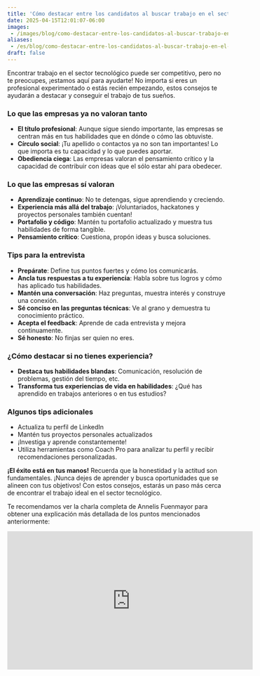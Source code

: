 ```yaml
---
title: 'Cómo destacar entre los candidatos al buscar trabajo en el sector tecnológico'
date: 2025-04-15T12:01:07-06:00
images:
 - /images/blog/como-destacar-entre-los-candidatos-al-buscar-trabajo-en-el-sector-tecnologico.png
aliases:
 - /es/blog/como-destacar-entre-los-candidatos-al-buscar-trabajo-en-el-sector-tecnologico
draft: false
---
```



Encontrar trabajo en el sector tecnológico puede ser competitivo, pero no te preocupes, ¡estamos aquí para ayudarte! No importa si eres un profesional experimentado o estás recién empezando, estos consejos te ayudarán a destacar y conseguir el trabajo de tus sueños.

### Lo que las empresas ya no valoran tanto

* **El título profesional**: Aunque sigue siendo importante, las empresas se centran más en tus habilidades que en dónde o cómo las obtuviste.
* **Círculo social**: ¡Tu apellido o contactos ya no son tan importantes! Lo que importa es tu capacidad y lo que puedes aportar.
* **Obediencia ciega**: Las empresas valoran el pensamiento crítico y la capacidad de contribuir con ideas que el sólo estar ahí para obedecer.

### Lo que las empresas sí valoran

* **Aprendizaje continuo**: No te detengas, sigue aprendiendo y creciendo.
* **Experiencia más allá del trabajo**: ¡Voluntariados, hackatones y proyectos personales también cuentan!
* **Portafolio y código**: Mantén tu portafolio actualizado y muestra tus habilidades de forma tangible.
* **Pensamiento crítico**: Cuestiona, propón ideas y busca soluciones.

### Tips para la entrevista

* **Prepárate**: Define tus puntos fuertes y cómo los comunicarás.
* **Ancla tus respuestas a tu experiencia**: Habla sobre tus logros y cómo has aplicado tus habilidades.
* **Mantén una conversación**: Haz preguntas, muestra interés y construye una conexión.
* **Sé conciso en las preguntas técnicas**: Ve al grano y demuestra tu conocimiento práctico.
* **Acepta el feedback**: Aprende de cada entrevista y mejora continuamente.
* **Sé honesto**: No finjas ser quien no eres.

### ¿Cómo destacar si no tienes experiencia?

* **Destaca tus habilidades blandas**: Comunicación, resolución de problemas, gestión del tiempo, etc.
* **Transforma tus experiencias de vida en habilidades**: ¿Qué has aprendido en trabajos anteriores o en tus estudios?

### Algunos tips adicionales

* Actualiza tu perfil de LinkedIn
* Mantén tus proyectos personales actualizados
* ¡Investiga y aprende constantemente!
* Utiliza herramientas como Coach Pro para analizar tu perfil y recibir recomendaciones personalizadas.

**¡El éxito está en tus manos!** Recuerda que la honestidad y la actitud son fundamentales. ¡Nunca dejes de aprender y busca oportunidades que se alineen con tus objetivos! Con estos consejos, estarás un paso más cerca de encontrar el trabajo ideal en el sector tecnológico.

Te recomendamos ver la charla completa de Annelis Fuenmayor para obtener una explicación más detallada de los puntos mencionados anteriormente: 

<iframe class="mx-auto d-block" width="560" height="315" src="https://www.youtube.com/embed/dgwNEczocdk?si=AQqNza91Lna8vqbX" title="YouTube video player" frameborder="0" allow="accelerometer; autoplay; clipboard-write; encrypted-media; gyroscope; picture-in-picture; web-share" referrerpolicy="strict-origin-when-cross-origin" allowfullscreen></iframe>

